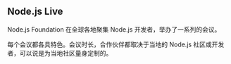 <h2>Node.js Live</h2>
<p>Node.js Foundation 在全球各地聚集 Node.js 开发者，举办了一系列的会议。</p>
<p>每个会议都各具特色。会议时长，合作伙伴都取决于当地的 Node.js 社区或开发者，可以说是为当地社区量身定制的。</p>

